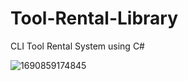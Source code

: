 # Tool-Rental-Library
CLI Tool Rental System using C# 

![1690859174845](https://github.com/clairewwp/Tool-Rental-Library/assets/104426974/cf82ff4c-a559-427e-b5ec-e10628a56b78)
